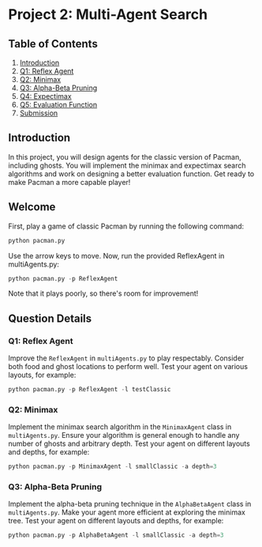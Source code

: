 # Project 2: Multi-Agent Search

## Table of Contents
1. [Introduction](#introduction)
2. [Q1: Reflex Agent](#q1-reflex-agent)
3. [Q2: Minimax](#q2-minimax)
4. [Q3: Alpha-Beta Pruning](#q3-alpha-beta-pruning)
5. [Q4: Expectimax](#q4-expectimax)
6. [Q5: Evaluation Function](#q5-evaluation-function)
7. [Submission](#submission)

## Introduction
In this project, you will design agents for the classic version of Pacman, including ghosts. You will implement the minimax and expectimax search algorithms and work on designing a better evaluation function. Get ready to make Pacman a more capable player!

## Welcome
First, play a game of classic Pacman by running the following command:
```python
python pacman.py
```

Use the arrow keys to move. Now, run the provided ReflexAgent in multiAgents.py:
```python
python pacman.py -p ReflexAgent
```

Note that it plays poorly, so there's room for improvement!

## Question Details

### Q1: Reflex Agent

Improve the `ReflexAgent` in `multiAgents.py` to play respectably. Consider both food and ghost locations to perform well. Test your agent on various layouts, for example:
```python
python pacman.py -p ReflexAgent -l testClassic
```

### Q2: Minimax
Implement the minimax search algorithm in the `MinimaxAgent` class in `multiAgents.py`. Ensure your algorithm is general enough to handle any number of ghosts and arbitrary depth. Test your agent on different layouts and depths, for example:
```python
python pacman.py -p MinimaxAgent -l smallClassic -a depth=3
```

### Q3: Alpha-Beta Pruning
Implement the alpha-beta pruning technique in the `AlphaBetaAgent` class in `multiAgents.py`. Make your agent more efficient at exploring the minimax tree. Test your agent on different layouts and depths, for example:
```python
python pacman.py -p AlphaBetaAgent -l smallClassic -a depth=3
```
